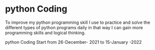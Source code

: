 # python Coding
To improve my python programming skill I use to practice and solve the different types of python programs daily in that way  I can gain more programming skills and logical thinking.

python Coding Start from 26-December- 2021 to 15-January -2022

